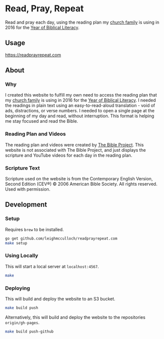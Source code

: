 # Read, Pray, Repeat

Read and pray each day, using the reading plan my <a href="http://realitysf.com">church family</a> is using in 2016 for the <a href="http://bible.realitysf.com">Year of Biblical Literacy</a>.

## Usage

https://readprayrepeat.com

## About

### Why
I created this website to fulfill my own need to access the reading plan that my <a href="http://realitysf.com">church family</a> is using in 2016 for the <a href="http://bible.realitysf.com">Year of Biblical Literacy</a>. I needed the readings in plain text using an easy-to-read-aloud translation - void of ads, distractions, or verse numbers. I needed to open a single page at the beginning of my day and read, without interruption. This format is helping me stay focused and read the Bible.

### Reading Plan and Videos
The reading plan and videos were created by <a href="http://thebibleproject.tumblr.com/readscripture">The Bible Project</a>. This website is not associated with The Bible Project, and just displays the scripture and YouTube videos for each day in the reading plan.

### Scripture Text
Scripture used on the website is from the Contemporary English Version, Second Edition (CEV®) © 2006 American Bible Society. All rights reserved. Used with permission.

## Development

### Setup

Requires `brew` to be installed.

```bash
go get github.com/leighmcculloch/readprayrepeat.com
make setup
```

### Using Locally

This will start a local server at `localhost:4567`.

```bash
make
```

### Deploying

This will build and deploy the website to an S3 bucket.

```bash
make build push
```

Alternatively, this will build and deploy the website to the repositories `origin/gh-pages`.

```bash
make build push-github
```

